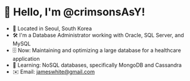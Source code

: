 # 👋 Hello, I'm @crimsonsAsY!

- 📍 Located in Seoul, South Korea
- 🛠️ I'm a Database Administrator working with Oracle, SQL Server, and MySQL
- 🗄️ Now: Maintaining and optimizing a large database for a healthcare application
- 📖 Learning: NoSQL databases, specifically MongoDB and Cassandra
- ✉️ Email: jameswhite@gmail.com
